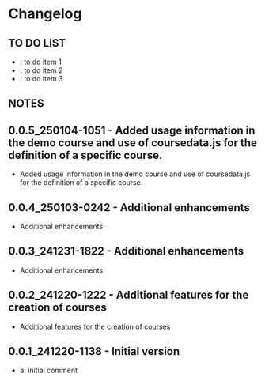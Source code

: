 # Changelog

## TO DO LIST
- : to do item 1
- : to do item 2
- : to do item 3

## NOTES

## 0.0.5_250104-1051 - Added usage information in the demo course and use of coursedata.js for the definition of a specific course.
-  Added usage information in the demo course and use of coursedata.js for the definition of a specific course.

## 0.0.4_250103-0242 - Additional enhancements
-  Additional enhancements

## 0.0.3_241231-1822 - Additional enhancements
-  Additional enhancements

## 0.0.2_241220-1222 - Additional features for the creation of courses
-  Additional features for the creation of courses

## 0.0.1_241220-1138 - Initial version
- a: initial comment

